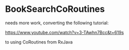 # BookSearchCoRoutines

needs more work, converting the following tutorial:

https://www.youtube.com/watch?v=3-TAwhn7Bcc&t=619s

to using CoRoutines from RxJava
